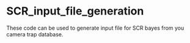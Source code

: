 # SCR_input_file_generation
These code can be used to generate input file for SCR bayes from you camera trap database. 

